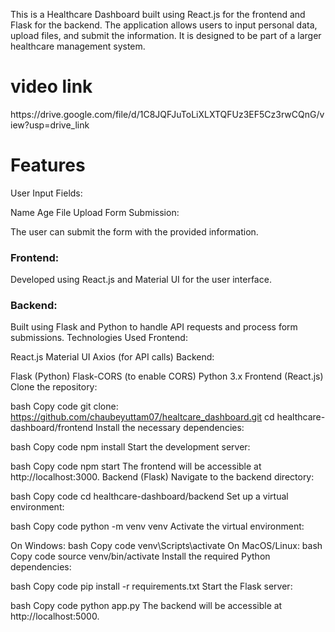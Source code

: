 This is a Healthcare Dashboard built using React.js for the frontend and Flask for the backend. The application allows users to input personal data, upload files, and submit the information. It is designed to be part of a larger healthcare management system.
<h1>video link</h1>https://drive.google.com/file/d/1C8JQFJuToLiXLXTQFUz3EF5Cz3rwCQnG/view?usp=drive_link

<h1>Features</h1>
User Input Fields:

Name
Age
File Upload
Form Submission:

The user can submit the form with the provided information.
<h3>Frontend:</h3>

Developed using React.js and Material UI for the user interface.
<h3>Backend:</h3>

Built using Flask and Python to handle API requests and process form submissions.
Technologies Used
Frontend:

React.js
Material UI
Axios (for API calls)
Backend:

Flask (Python)
Flask-CORS (to enable CORS)
Python 3.x
Frontend (React.js)
Clone the repository:

bash
Copy code
git clone: https://github.com/chaubeyuttam07/healtcare_dashboard.git
cd healthcare-dashboard/frontend
Install the necessary dependencies:

bash
Copy code
npm install
Start the development server:

bash
Copy code
npm start
The frontend will be accessible at http://localhost:3000.
Backend (Flask)
Navigate to the backend directory:

bash
Copy code
cd healthcare-dashboard/backend
Set up a virtual environment:

bash
Copy code
python -m venv venv
Activate the virtual environment:

On Windows:
bash
Copy code
venv\Scripts\activate
On MacOS/Linux:
bash
Copy code
source venv/bin/activate
Install the required Python dependencies:

bash
Copy code
pip install -r requirements.txt
Start the Flask server:

bash
Copy code
python app.py
The backend will be accessible at http://localhost:5000.
